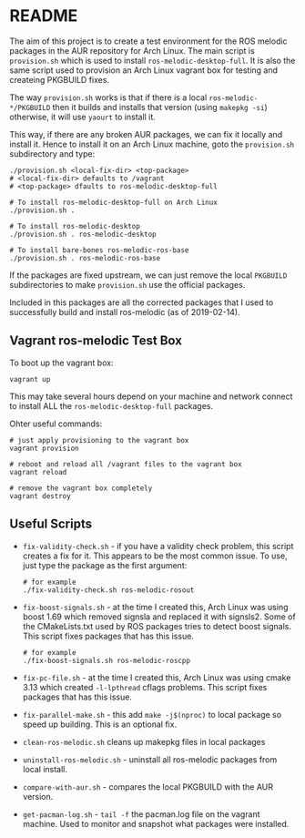 # README

The aim of this project is to create a test environment for the ROS melodic packages in the AUR repository for Arch Linux. The main script is ``provision.sh`` which is used to install ``ros-melodic-desktop-full``.  It is also the same script used to provision an Arch Linux vagrant box for testing and createing PKGBUILD fixes.

The way ``provision.sh`` works is that if there is a local ``ros-melodic-*/PKGBUILD`` then it builds and installs that version (using ``makepkg -si``) otherwise, it will use ``yaourt`` to install it.

This way, if there are any broken AUR packages, we can fix it locally and install it. Hence to install it on an Arch Linux machine, goto the ``provision.sh`` subdirectory and type:

```
./provision.sh <local-fix-dir> <top-package>
# <local-fix-dir> defaults to /vagrant
# <top-package> dfaults to ros-melodic-desktop-full

# To install ros-melodic-desktop-full on Arch Linux
./provision.sh .

# To install ros-melodic-desktop
./provision.sh . ros-melodic-desktop

# To install bare-bones ros-melodic-ros-base
./provision.sh . ros-melodic-ros-base
```

If the packages are fixed upstream, we can just remove the local ``PKGBUILD`` subdirectories to make ``provision.sh`` use the official packages.

Included in this packages are all the corrected packages that I used to successfully build and install ros-melodic (as of 2019-02-14).

## Vagrant ros-melodic Test Box

To boot up the vagrant box:

```
vagrant up
```
This may take several hours depend on your machine and network connect to install ALL the ``ros-melodic-desktop-full`` packages. 

Ohter useful commands:

```
# just apply provisioning to the vagrant box
vagrant provision

# reboot and reload all /vagrant files to the vagrant box
vagrant reload

# remove the vagrant box completely
vagrant destroy
```

## Useful Scripts

* ``fix-validity-check.sh`` - if you have a validity check problem, this script creates a fix for it. This appears to be the most common issue. To use, just type the package as the first argument:
   
   ```
   # for example
   ./fix-validity-check.sh ros-melodic-rosout
   ```
* ``fix-boost-signals.sh`` - at the time I created this, Arch Linux was using boost 1.69 which removed signsla and replaced it with signsls2. Some of the CMakeLists.txt used by ROS packages tries to detect boost signals. This script fixes packages that has this issue.

   ```
   # for example
   ./fix-boost-signals.sh ros-melodic-roscpp
   ```
* ``fix-pc-file.sh`` - at the time I created this, Arch Linux was using cmake 3.13 which created ``-l-lpthread`` cflags problems. This script fixes packages that has this issue.
* ``fix-parallel-make.sh`` - this add ``make -j$(nproc)`` to local package so speed up building. This is an optional fix.
* ``clean-ros-melodic.sh`` cleans up makepkg files in local packages
* ``uninstall-ros-melodic.sh`` - uninstall all ros-melodic packages from local install.
* ``compare-with-aur.sh`` - compares the local PKGBUILD with the AUR version.
* ``get-pacman-log.sh`` - ``tail -f`` the pacman.log file on the vagrant machine. Used to monitor and snapshot what packages were installed.

